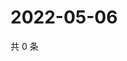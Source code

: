 # 2022-05-06

共 0 条

<!-- BEGIN WEIBO -->
<!-- 最后更新时间 Fri May 06 2022 21:37:33 GMT+0800 (China Standard Time) -->

<!-- END WEIBO -->

